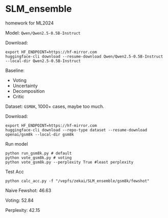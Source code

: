 # SLM_ensemble
homework for ML2024

Model: `Qwen/Qwen2.5-0.5B-Instruct`

Download:
```
export HF_ENDPOINT=https://hf-mirror.com
huggingface-cli download --resume-download Qwen/Qwen2.5-0.5B-Instruct --local-dir Qwen2.5-0.5B-Instruct
```

Baseline:
- Voting
- Uncertainty
- Decomposition
- Critic

Dataset: `GSM8K`, 1000+ cases, maybe too much.

Download:
```
export HF_ENDPOINT=https://hf-mirror.com
huggingface-cli download --repo-type dataset --resume-download openai/gsm8k --local-dir gsm8k
```

Run model
```
python run_gsm8k.py # default
python vote_gsm8k.py # voting
python vote_gsm8k.py --perplexity True #least perplexity
```

Test Acc
```
python calc_acc.py -f "/vepfs/zekai/SLM_ensemble/gsm8k/fewshot"
```
Naive Fewshot: 46.63

Voting: 52.84

Perplexity: 42.15
